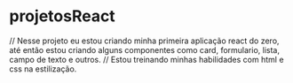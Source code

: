 # projetosReact
// Nesse projeto eu estou criando minha primeira aplicação react do zero, até então estou criando alguns componentes como card, formulario, lista, campo de texto e outros.
// Estou treinando minhas habilidades com html e css na estilização.
